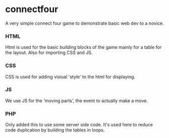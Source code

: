connectfour
===========

A very simple connect four game to demonstrate basic web dev to a novice. 

### HTML

Html is used for the basic building blocks of the game mainly for a table for the layout. Also for importing CSS and JS.

### CSS

CSS is used for adding visiual 'style' to the html for displaying.

### JS

We use JS for the 'moving parts', the event to actually make a move.

### PHP

Only added this to use some server side code. It's used here to reduce code duplication by building the tables in loops.
